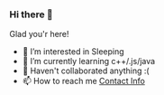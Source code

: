 ### Hi there 👋
Glad you'r here!

<!--
**sandeepb20/sandeepb20** is a ✨ _special_ ✨ repository because its `README.md` (this file) appears on your GitHub profile.

Here are some ideas to get you started:

- 🔭 I’m currently working on ...
- 🌱 I’m currently learning ...
- 👯 I’m looking to collaborate on ...
- 🤔 I’m looking for help with ...
- 💬 Ask me about ...
- 📫 How to reach me: ...
- 😄 Pronouns: ...
- ⚡ Fun fact: ...
-->

- 🔭 I’m interested in Sleeping 
- 🌱 I’m currently learning c++/.js/java
- 👯 Haven't collaborated anything :(
- 📫 How to reach me [Contact Info](https://home.iitk.ac.in/~sandeepb20#contact)


